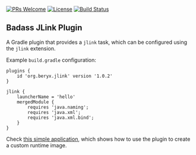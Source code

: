 [![PRs Welcome](https://img.shields.io/badge/PRs-welcome-brightgreen.svg?style=flat-square)](http://makeapullrequest.com)
[![License](https://img.shields.io/badge/License-Apache%202.0-blue.svg)](https://github.com/beryx/badass-jlink-plugin/blob/master/LICENSE)
[![Build Status](https://img.shields.io/travis/beryx/badass-jlink-plugin/master.svg?label=Build)](https://travis-ci.org/beryx/badass-jlink-plugin)

## Badass JLink Plugin ##

A Gradle plugin that provides a `jlink` task, which can be configured using the `jlink` extension.

Example `build.gradle` configuration:

```
plugins {
    id 'org.beryx.jlink' version '1.0.2'
}

jlink {
    launcherName = 'hello'
    mergedModule {
        requires 'java.naming';
        requires 'java.xml';
        requires 'java.xml.bind';
    }
}
```

Check [this simple application](https://github.com/beryx-gist/badass-jlink-example), which shows how to use the plugin to create a custom runtime image.
